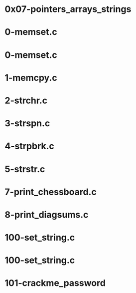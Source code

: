 # 0x07-pointers_arrays_strings
# 0-memset.c
# 0-memset.c
# 1-memcpy.c
# 2-strchr.c
# 3-strspn.c
# 4-strpbrk.c
# 5-strstr.c
# 7-print_chessboard.c
# 8-print_diagsums.c
# 100-set_string.c
# 100-set_string.c
# 101-crackme_password
